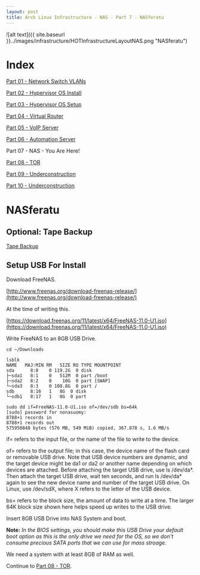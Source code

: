 ```yaml
---
layout: post
title: Arch Linux Infrastructure - NAS - Part 7 - NASferatu
---
```


![alt text]({{ site.baseurl }}../images/infrastructure/HOTInfrastructureLayoutNAS.png "NASferatu")

# Index #

[Part 01 - Network Switch VLANs](../Infrastructure-Part-1)

[Part 02 - Hypervisor OS Install](../Infrastructure-Part-2)

[Part 03 - Hypervisor OS Setup](../Infrastructure-Part-3)

[Part 04 - Virtual Router](../Infrastructure-Part-4)

[Part 05 - VoIP Server](../Infrastructure-Part-5)

[Part 06 - Automation Server](../Infrastructure-Part-6)

Part 07 - NAS - You Are Here!

[Part 08 - TOR](../Infrastructure-Part-8)

[Part 09 - Underconstruction](../Infrastructure-Part-9)

[Part 10 - Underconstruction](../Infrastructure-Part-10)

# NASferatu #

## Optional: Tape Backup ##

[Tape Backup](../TapeBackup)

## Setup USB For Install ##

Download FreeNAS.

[http://www.freenas.org/download-freenas-release/](http://www.freenas.org/download-freenas-release/)

At the time of writing this.

[https://download.freenas.org/11/latest/x64/FreeNAS-11.0-U1.iso](https://download.freenas.org/11/latest/x64/FreeNAS-11.0-U1.iso)

Write FreeNAS to an 8GB USB Drive.

```
cd ~/Downloads

lsblk
NAME   MAJ:MIN RM   SIZE RO TYPE MOUNTPOINT
sda      8:0    0 119.2G  0 disk 
├─sda1   8:1    0   512M  0 part /boot
├─sda2   8:2    0    10G  0 part [SWAP]
└─sda3   8:3    0 108.8G  0 part /
sdb      8:16   1   8G  0 disk 
└─sdb1   8:17   1   8G  0 part

sudo dd if=FreeNAS-11.0-U1.iso of=/dev/sdb bs=64k
[sudo] password for nonasuomy: 
8788+1 records in
8788+1 records out
575950848 bytes (576 MB, 549 MiB) copied, 367.878 s, 1.6 MB/s
```

if= refers to the input file, or the name of the file to write to the device.

of= refers to the output file; in this case, the device name of the flash card or removable USB drive. Note that USB device numbers are dynamic, and the target device might be da1 or da2 or another name depending on which devices are attached. Before attaching the target USB drive, use ls /dev/da*. Then attach the target USB drive, wait ten seconds, and run ls /dev/da* again to see the new device name and number of the target USB drive. On Linux, use /dev/sdX, where X refers to the letter of the USB device.

bs= refers to the block size, the amount of data to write at a time. The larger 64K block size shown here helps speed up writes to the USB drive.


Insert 8GB USB Drive into NAS System and boot.

**Note:** *In the BIOS settings, you should make this USB Drive your default boot option as this is the only drive we need for the OS, so we don't consume precious SATA ports that we can use for mass stroage.*

We need a system with at least 8GB of RAM as well.

Continue to [Part 08 - TOR](../Infrastructure-Part-8).

